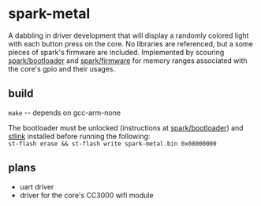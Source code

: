 spark-metal
===========

A dabbling in driver development that will display a randomly colored light with each button press on the core.
No libraries are referenced, but a some pieces of spark's firmware are included.
Implemented by scouring
[spark/bootloader](https://github.com/spark/bootloader) 
and [spark/firmware](https://github.com/spark/firmware) for memory ranges associated with the core's gpio and their usages. 

build
-----

`make` -- depends on gcc-arm-none

The bootloader must be unlocked (instructions at [spark/bootloader](https://github.com/spark/bootloader)) and [stlink](https://github.com/texane/stlink) installed before running the following:  
`st-flash erase && st-flash write spark-metal.bin 0x08000000` 

plans
-----

* uart driver
* driver for the core's CC3000 wifi module

